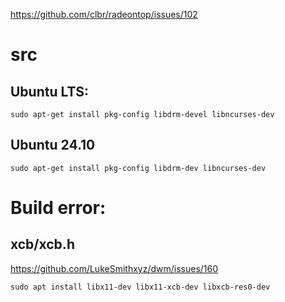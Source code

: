 https://github.com/clbr/radeontop/issues/102

# src
## Ubuntu LTS:
```
sudo apt-get install pkg-config libdrm-devel libncurses-dev
```

## Ubuntu 24.10
```
sudo apt-get install pkg-config libdrm-dev libncurses-dev
```

# Build error:
## xcb/xcb.h
https://github.com/LukeSmithxyz/dwm/issues/160

```
sudo apt install libx11-dev libx11-xcb-dev libxcb-res0-dev
```
